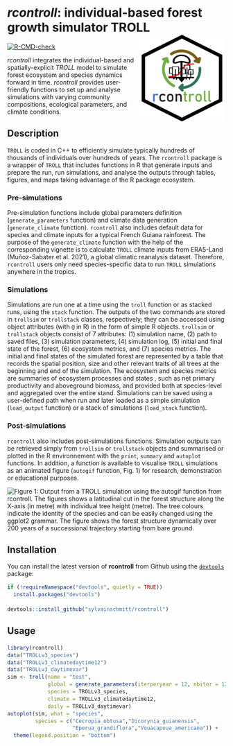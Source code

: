 # *rcontroll*: individual-based forest growth simulator TROLL <img src='man/figures/logo.png' align="right" height="200" />

<!-- sticker("~/Téléchargements/TROLL.png", package="rcontroll", p_size=20, s_x=1, s_y = 0.85, s_width=.6, p_y = 1.6, filename="inst/figures/logo.png", h_color = "darkblue", h_fill = "white", p_color = "black") -->

[![R-CMD-check](https://github.com/sylvainschmitt/rcontroll/workflows/R-CMD-check/badge.svg)](https://github.com/sylvainschmitt/rcontroll/actions)

*rcontroll* integrates the individual-based  and spatially-explicit *TROLL* model to simulate forest ecosystem and species dynamics forward in time.
*rcontroll* provides user-friendly functions to set up and analyse simulations with varying community compositions, ecological parameters, and climate conditions.

## Description

`TROLL` is coded in C++ to efficiently simulate typically hundreds of thousands of individuals over hundreds of years. 
The `rcontroll` package is a wrapper of `TROLL` that includes functions in R that generate inputs and prepare the run,
run simulations, and analyse the outputs through tables, figures, and maps taking advantage of the R package ecosystem. 

### Pre-simulations

Pre-simulation functions include global parameters definition (`generate_parameters` function) and climate data generation (`generate_climate` function). 
`rcontroll` also includes default data for species and climate inputs for a typical French Guiana rainforest. 
The purpose of the `generate_climate` function with the help of the corresponding vignette is to calculate `TROLL` climate inputs from ERA5-Land (Muñoz-Sabater et al. 2021), 
a global climatic reanalysis dataset.
Therefore, `rcontroll` users only need species-specific data to run `TROLL` simulations anywhere in the tropics.

### Simulations

Simulations are run one at a time using the `troll` function or as stacked runs, using the `stack` function.
The outputs of the two commands are stored in `trollsim` or `trollstack` classes, respectively;
they can be accessed using object attributes (with `@` in R) in the form of simple R objects. 
`trollsim` or `trollstack` objects consist of 7 attributes: (1) simulation name, (2) path to saved files, (3) simulation parameters, 
(4) simulation log, (5) initial and final state of the forest, (6) ecosystem metrics, and (7) species metrics.
The initial and final states of the simulated forest are represented by a table that records the spatial position, 
size and other relevant traits of all trees at the beginning and end of the simulation. 
The ecosystem and species metrics are summaries of ecosystem processes and states , such as  net primary productivity and aboveground biomass, 
and provided both at species-level and aggregated over the entire stand. 
Simulations can be saved using a user-defined path when run and later loaded as a simple simulation (`load_output` function) or a stack of simulations (`load_stack` function).

### Post-simulations

`rcontroll` also includes post-simulations functions. 
Simulation outputs can be retrieved simply from `trollsim` or `trollstack` objects and summarised or plotted in the R environnement with the `print`, `summary` and `autoplot` functions.
In addition, a function is available to visualise `TROLL` simulations as an animated figure (`autogif` function, Fig. 1) for research, demonstration or educational purposes.

![*Figure 1: Output from a TROLL simulation using the `autogif` function from rcontroll. The figures shows a latitudinal cut in the forest structure along the X-axis (in metre) with individual tree height (metre). The tree colours indicate the identity of the species and can be easily changed using the ggplot2 grammar. The figure shows the forest structure dynamically over 200 years of a successional trajectory starting from bare ground.*](https://raw.githubusercontent.com/sylvainschmitt/rcontroll/main/inst/figures/troll.gif)

## Installation

You can install the latest version of **rcontroll** from Github using the [`devtools`](https://github.com/hadley/devtools) package:

``` r
if (!requireNamespace("devtools", quietly = TRUE))
  install.packages("devtools")

devtools::install_github("sylvainschmitt/rcontroll")
```

## Usage

```r
library(rcontroll)
data("TROLLv3_species")
data("TROLLv3_climatedaytime12")
data("TROLLv3_daytimevar")
sim <- troll(name = "test",
             global = generate_parameters(iterperyear = 12, nbiter = 12*1),
             species = TROLLv3_species,
             climate = TROLLv3_climatedaytime12,
             daily = TROLLv3_daytimevar)
autoplot(sim, what = "species", 
         species = c("Cecropia_obtusa","Dicorynia_guianensis",
                     "Eperua_grandiflora","Vouacapoua_americana")) +
  theme(legend.position = "bottom")
```
